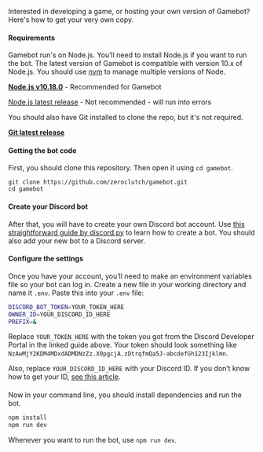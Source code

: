 Interested in developing a game, or hosting your own version of Gamebot? Here's how to get your very own copy.

#### Requirements

Gamebot run's on Node.js. You’ll need to install Node.js if you want to run the bot. The latest version of Gamebot is compatible with version 10.x of Node.js. You should use [nvm](https://github.com/nvm-sh/nvm/blob/master/README.md) to manage multiple versions of Node. 

[**Node.js v10.18.0**](https://nodejs.org/en/blog/release/v10.18.0/) - Recommended for Gamebot

[Node.js latest release](https://nodejs.org/en/download/) - Not recommended - will run into errors

You should also have Git installed to clone the repo, but it's not required.

[**Git latest release**](https://git-scm.com/downloads)

#### Getting the bot code

First, you should clone this repository. Then open it using `cd gamebot`. 

```http
git clone https://github.com/zeroclutch/gamebot.git
cd gamebot
```

#### Create your Discord bot

After that, you will have to create your own Discord bot account. Use [this straightforward guide by discord.py](https://discordpy.readthedocs.io/en/latest/discord.html) to learn how to create a bot. You should also add your new bot to a Discord server. 

#### Configure the settings

Once you have your account, you’ll need to make an environment variables file so your bot can log in. Create a new file in your working directory and name it `.env`. Paste this into your `.env` file:

```bash
DISCORD_BOT_TOKEN=YOUR_TOKEN_HERE
OWNER_ID=YOUR_DISCORD_ID_HERE
PREFIX=&
```

Replace `YOUR_TOKEN_HERE` with the token you got from the Discord Developer Portal in the linked guide above. Your token should look something like `NzAwMjY2KDM4MDxdADMDNzZz.X0pgcjA.zDtrqfmQa5J-abcdefGh123Ijklmn`. 

Also, replace `YOUR_DISCORD_ID_HERE` with your Discord ID. If you don’t know how to get your ID, [see this article](https://support.discordapp.com/hc/en-us/articles/206346498-Where-can-I-find-my-User-Server-Message-ID-). 

#### 

Now in your command line, you should install dependencies and run the bot. 

```bash
npm install
npm run dev
```

Whenever you want to run the bot, use `npm run dev`.